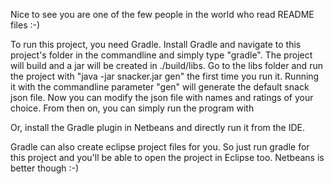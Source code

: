 
Nice to see you are one of the few people in the world who read README files :-)

To run this project, you need Gradle. 
Install Gradle and navigate to this project's folder in the commandline and simply type "gradle". The project will build and a jar will be created in ./build/libs.
Go to the libs folder and run the project with "java -jar snacker.jar gen" the first time you run it.
Running it with the commandline parameter "gen" will generate the default snack json file.
Now you can modify the json file with names and ratings of your choice.
From then on, you can simply run the program with 


Or, install the Gradle plugin in Netbeans and directly run it from the IDE.

Gradle can also create eclipse project files for you. So just run gradle for this project and you'll be able to open the project in Eclipse too. Netbeans is better though :-)
